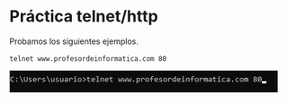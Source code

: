 # Práctica telnet/http

Probamos los siguientes ejemplos. 

```
telnet www.profesordeinformatica.com 80
```

![x](/img/intro/uno.png)

